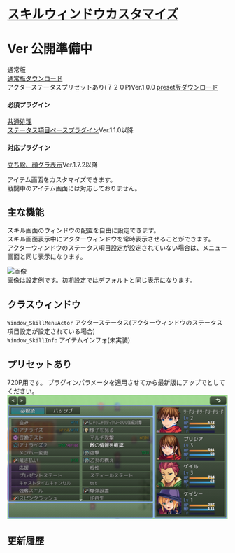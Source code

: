 # [スキルウィンドウカスタマイズ](https://raw.githubusercontent.com/nuun888/MZ/master/NUUN_SkillWindowEx.js)
# Ver 公開準備中
通常版  
[通常版ダウンロード](https://raw.githubusercontent.com/nuun888/MZ/master/NUUN_SkillWindowEx.js)  
アクターステータスプリセットあり(７２０P)Ver.1.0.0 
[preset版ダウンロード](https://raw.githubusercontent.com/nuun888/MZ/master/pre/NUUN_SkillWindowEx.js)  
#### 必須プラグイン
[共通処理](https://github.com/nuun888/MZ/blob/master/README/Base.md)  
[ステータス項目ベースプラグイン](https://github.com/nuun888/MZ/blob/master/README/NUUN_MenuParamListBase.md)Ver.1.1.0以降  
#### 対応プラグイン
[立ち絵、顔グラ表示](https://github.com/nuun888/MZ/blob/master/README/ActorPicture.md)Ver.1.7.2以降  

アイテム画面をカスタマイズできます。  
戦闘中のアイテム画面には対応しておりません。 

## 主な機能
スキル画面のウィンドウの配置を自由に設定できます。  
スキル画面表示中にアクターウィンドウを常時表示させることができます。  
アクターウィンドウのステータス項目設定が設定されていない場合は、メニュー画面と同じ表示になります。  

![画像](img/SkillWindowEx1.png)  
画像は設定例です。初期設定ではデフォルトと同じ表示になります。  

## クラスウィンドウ
`Window_SkillMenuActor` アクターステータス(アクターウィンドウのステータス項目設定が設定されている場合)  
`Window_SkillInfo` アイテムインフォ(未実装)  

## プリセットあり
720P用です。
プラグインパラメータを適用させてから最新版にアップでとしてください。  
![画像](img/SkillWindowEx_pre.png)  

## 更新履歴
